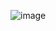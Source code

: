 ![image](https://github.com/pereirajaov/aula-de-ter-a/assets/91097937/edcc788a-ec7e-4138-89b2-0712e4b51705)
